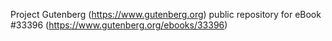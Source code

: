 Project Gutenberg (https://www.gutenberg.org) public repository for eBook #33396 (https://www.gutenberg.org/ebooks/33396)
